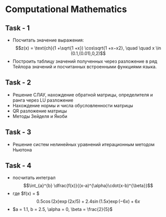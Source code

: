 # Computational Mathematics

## Task - 1

- Посчитать значение выражения:
  $$z(x) = \text{ch}(1 +\sqrt{1 +x}) \cos\sqrt{1 +x−x2}, \quad \quad x \in (0.1,(0.01),0,2)$$
- Построить таблицу значений полученных через разложение в ряд Тейлора значений и посчитанных встроенными функциями языка.

## Task - 2

- Решение СЛАУ, нахождение обратной матрицы, определителя и ранга через LU разложение
- Нахождение нормы и числа обусловленности матрицы
- QR разложение матрицы
- Методы Зейделя и Якоби

## Task - 3

- Решение систем нелинейных уравнений итерационным методом Ньютона

## Task - 4

- посчитать интеграл
  $$\int_{a}^{b} \dfrac{f(x)}{(x-a)^{\alpha}\cdot(x-b)^{\beta}}$$
- где $f(x) = $
$$0.5 \cos(2x) \exp(2x/5) + 2.4 \sin(1.5x) \exp(−6x) + 6x$$
- $a = 1.1, b = 2.5, \alpha = 0, \beta = \frac{2}{5}$
